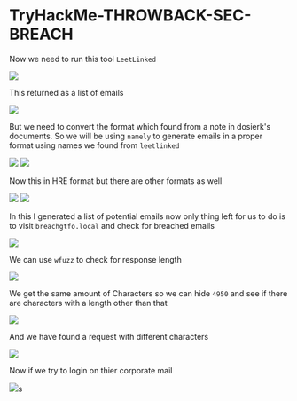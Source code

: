 # TryHackMe-THROWBACK-SEC-BREACH

Now we need to run this tool `LeetLinked`

<img src="https://imgur.com/mAolcZu.png"/>

This returned as a list of emails

<img src="https://imgur.com/0nO4zCc.png"/>

But we need to convert the format which found from a note in dosierk's documents. So we will be using `namely` to generate emails in a proper format using names we found from `leetlinked`

<img src="https://imgur.com/pQdjR2d.png"/>

<img src="https://imgur.com/juRsXJg.png"/>

Now this in HRE format but there are other formats as well

<img src="https://imgur.com/isgepKW.png"/>

<img src="https://imgur.com/xUI3yGl.png"/>

In this I generated a list of potential emails now only thing left for us to do is to visit `breachgtfo.local` and check for breached emails

<img src="https://imgur.com/xQzcFI9.png"/>

We can use `wfuzz` to check for response length 

<img src="https://imgur.com/X7hwkzj.png"/>

We get the same amount of Characters so we can hide `4950` and see if there are characters with a length other than that

<img src="https://imgur.com/gGyaXgq.png"/>

And we have found a request with different characters

<img src="https://imgur.com/O1dwJ5z.png"/>

Now if we try to login on thier corporate mail 

<img src="https://imgur.com/TYCSw0s.png"/>s